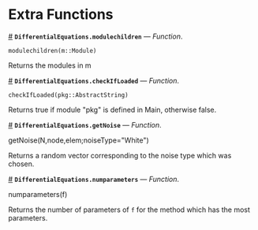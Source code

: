 
<a id='Extra-Functions-1'></a>

# Extra Functions

<a id='DifferentialEquations.modulechildren' href='#DifferentialEquations.modulechildren'>#</a>
**`DifferentialEquations.modulechildren`** &mdash; *Function*.



`modulechildren(m::Module)`

Returns the modules in m

<a id='DifferentialEquations.checkIfLoaded' href='#DifferentialEquations.checkIfLoaded'>#</a>
**`DifferentialEquations.checkIfLoaded`** &mdash; *Function*.



`checkIfLoaded(pkg::AbstractString)`

Returns true if module "pkg" is defined in Main, otherwise false.

<a id='DifferentialEquations.getNoise' href='#DifferentialEquations.getNoise'>#</a>
**`DifferentialEquations.getNoise`** &mdash; *Function*.



getNoise(N,node,elem;noiseType="White")

Returns a random vector corresponding to the noise type which was chosen.

<a id='DifferentialEquations.numparameters' href='#DifferentialEquations.numparameters'>#</a>
**`DifferentialEquations.numparameters`** &mdash; *Function*.



numparameters(f)

Returns the number of parameters of `f` for the method which has the most parameters.


